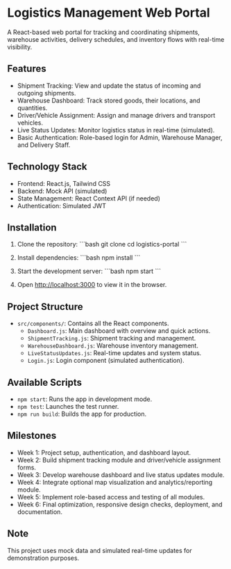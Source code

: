 # Logistics Management Web Portal

A React-based web portal for tracking and coordinating shipments, warehouse activities, delivery schedules, and inventory flows with real-time visibility.

## Features

- Shipment Tracking: View and update the status of incoming and outgoing shipments.
- Warehouse Dashboard: Track stored goods, their locations, and quantities.
- Driver/Vehicle Assignment: Assign and manage drivers and transport vehicles.
- Live Status Updates: Monitor logistics status in real-time (simulated).
- Basic Authentication: Role-based login for Admin, Warehouse Manager, and Delivery Staff.

## Technology Stack

- Frontend: React.js, Tailwind CSS
- Backend: Mock API (simulated)
- State Management: React Context API (if needed)
- Authentication: Simulated JWT

## Installation

1. Clone the repository:
   \`\`\`bash
   git clone <repository-url>
   cd logistics-portal
   \`\`\`

2. Install dependencies:
   \`\`\`bash
   npm install
   \`\`\`

3. Start the development server:
   \`\`\`bash
   npm start
   \`\`\`

4. Open [http://localhost:3000](http://localhost:3000) to view it in the browser.

## Project Structure

- `src/components/`: Contains all the React components.
  - `Dashboard.js`: Main dashboard with overview and quick actions.
  - `ShipmentTracking.js`: Shipment tracking and management.
  - `WarehouseDashboard.js`: Warehouse inventory management.
  - `LiveStatusUpdates.js`: Real-time updates and system status.
  - `Login.js`: Login component (simulated authentication).

## Available Scripts

- `npm start`: Runs the app in development mode.
- `npm test`: Launches the test runner.
- `npm run build`: Builds the app for production.

## Milestones

- Week 1: Project setup, authentication, and dashboard layout.
- Week 2: Build shipment tracking module and driver/vehicle assignment forms.
- Week 3: Develop warehouse dashboard and live status updates module.
- Week 4: Integrate optional map visualization and analytics/reporting module.
- Week 5: Implement role-based access and testing of all modules.
- Week 6: Final optimization, responsive design checks, deployment, and documentation.

## Note

This project uses mock data and simulated real-time updates for demonstration purposes.